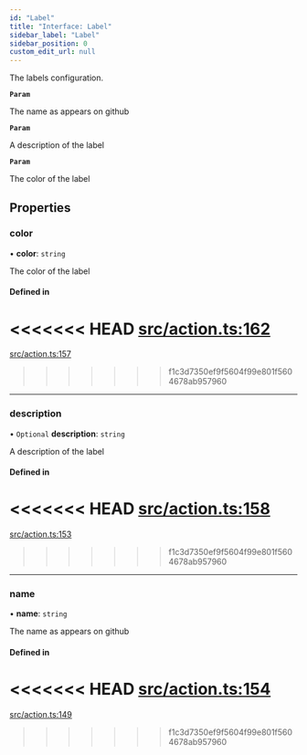 ```yaml
---
id: "Label"
title: "Interface: Label"
sidebar_label: "Label"
sidebar_position: 0
custom_edit_url: null
---
```


<!-- @format -->

The labels configuration.

**`Param`**

The name as appears on github

**`Param`**

A description of the label

**`Param`**

The color of the label

## Properties

### color

• **color**: `string`

The color of the label

#### Defined in

<<<<<<< HEAD
[src/action.ts:162](https://github.com/Resnovas/smartcloud/blob/b9e22a9/src/action.ts#L162)
=======
[src/action.ts:157](https://github.com/Resnovas/smartcloud/blob/b91f5b4/src/action.ts#L157)

> > > > > > > f1c3d7350ef9f5604f99e801f5604678ab957960

---

### description

• `Optional` **description**: `string`

A description of the label

#### Defined in

<<<<<<< HEAD
[src/action.ts:158](https://github.com/Resnovas/smartcloud/blob/b9e22a9/src/action.ts#L158)
=======
[src/action.ts:153](https://github.com/Resnovas/smartcloud/blob/b91f5b4/src/action.ts#L153)

> > > > > > > f1c3d7350ef9f5604f99e801f5604678ab957960

---

### name

• **name**: `string`

The name as appears on github

#### Defined in

<<<<<<< HEAD
[src/action.ts:154](https://github.com/Resnovas/smartcloud/blob/b9e22a9/src/action.ts#L154)
=======
[src/action.ts:149](https://github.com/Resnovas/smartcloud/blob/b91f5b4/src/action.ts#L149)

> > > > > > > f1c3d7350ef9f5604f99e801f5604678ab957960
